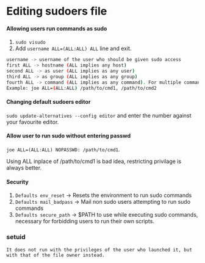 # Editing sudoers file

#### Allowing users run commands as sudo

  1. ```sudo visudo```
  2. Add ```username ALL=(ALL:ALL) ALL``` line and exit.
```bash
username -> username of the user who should be given sudo access
first ALL -> hostname (ALL implies any host)
second ALL -> as user (ALL implies as any user)
third ALL -> as group (ALL implies as any group)
fourth ALL -> command (ALL implies as any command). For multiple commands, use comma seperator
Example: joe ALL=(ALL:ALL) /path/to/cmd1, /path/to/cmd2
```

#### Changing default sudoers editor
```sudo update-alternatives --config editor``` and enter the number against your favourite editor.

#### Allow user to run sudo without entering passwd

```joe ALL=(ALL:ALL) NOPASSWD: /path/to/cmd1```.

Using ALL inplace of /path/to/cmd1 is bad idea, restricting privilage is always better.

#### Security
1. ```Defaults env_reset``` -> Resets the environment to run sudo commands
2. ```Defaults mail_badpass``` -> Mail non sudo users attempting to run sudo commands
3. ```Defaults secure_path``` -> $PATH to use while executing sudo commands, necessary for forbidding users to run their own scripts.

### setuid
```It does not run with the privileges of the user who launched it, but with that of the file owner instead.```
